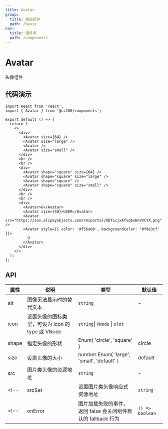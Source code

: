 ```yaml
---
title: Avatar
group:
  title: 基础组件
  path: /basis
nav:
  title: 组件库
  path: /components
---
```


# Avatar

头像组件

## 代码演示

```tsx
import React from 'react';
import { Avatar } from '@cz160/components';

export default () => {
  return (
    <>
      <div>
        <Avatar size={64} />
        <Avatar size="large" />
        <Avatar />
        <Avatar size="small" />
      </div>
      <br />
      <br />
      <div>
        <Avatar shape="square" size={64} />
        <Avatar shape="square" size="large" />
        <Avatar shape="square" />
        <Avatar shape="square" size="small" />
      </div>
      <br />
      <br />
      <div>
        <Avatar>U</Avatar>
        <Avatar size={40}>USER</Avatar>
        <Avatar src="https://zos.alipayobjects.com/rmsportal/ODTLcjxAfvqbxHnVXCYX.png" />
        <Avatar style={{ color: '#f56a00', backgroundColor: '#fde3cf' }}>
          U
        </Avatar>
      </div>
    </>
  );
};
```

## API

| 属性  | 说明                                             | 类型                                                          | 默认值          |
| ----- | ------------------------------------------------ | ------------------------------------------------------------- | --------------- |
| alt   | 图像无法显示时的替代文本                         | `string`                                                      | -               |
| icon  | 设置头像的图标类型，可设为 Icon 的 type 或 VNode | `string`\| `VNode` \| `slot`                                  |
| shape | 指定头像的形状                                   | Enum{ 'circle', 'square' }                                    | circle          |
| size  | 设置头像的大小                                   | number Enum{ 'large', 'small', 'default' }                    | default         |
| src   | 图片类头像的资源地址                             | `string`                                                      | -               |
| <!--  | srcSet                                           | 设置图片类头像响应式资源地址                                  | `string`        | - | --> |
| <!--  | onError                                          | 图片加载失败的事件，返回 false 会关闭组件默认的 fallback 行为 | `() => boolean` | - | --> |
